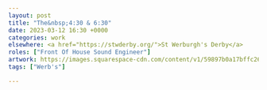 ```yaml
---
layout: post
title: "The&nbsp;4:30 & 6:30"
date: 2023-03-12 16:30 +0000
categories: work
elsewhere: <a href="https://stwderby.org/">St Werburgh's Derby</a>
roles: ["Front Of House Sound Engineer"]
artwork: https://images.squarespace-cdn.com/content/v1/59897b0a17bffc269e4fec9b/1575027689741-23EFSM1EWOSUABC1BZVK/St+Werburgh%27s+Logo+-+White-Trans.png?format=1500w
tags: ["Werb's"]

---
```

